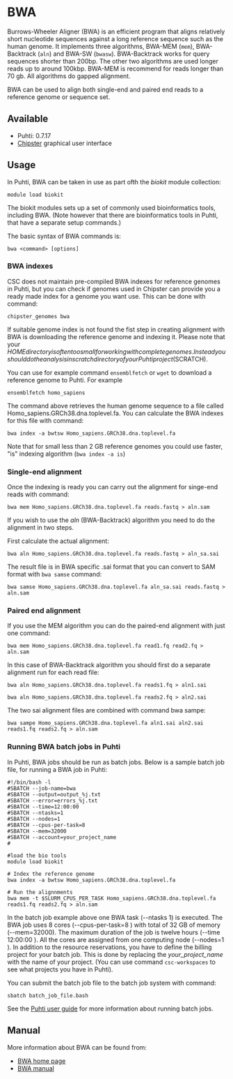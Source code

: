 # BWA

Burrows-Wheeler Aligner (BWA) is an efficient program that aligns relatively short nucleotide sequences against a long reference sequence such as the human genome. It implements three algorithms, BWA-MEM (`mem`), BWA-Backtrack (`aln`) and BWA-SW (`bwasw`). BWA-Backtrack works for query sequences shorter than 200bp. The other two algorithms are used longer reads up to around 100kbp. BWA-MEM is recommend for reads longer than 70 gb.  All algorithms do gapped alignment.

BWA can be used to align both single-end and paired end reads to a reference genome or sequence set.


## Available

-   Puhti: 0.7.17
-   [Chipster](https://chipster.csc.fi) graphical user interface


## Usage

In Puhti, BWA can be taken in use as part ofth the _biokit_ module collection:

```text
module load biokit
```

The biokit modules sets up a set of commonly used bioinformatics tools, including  BWA. (Note however that there are bioinformatics tools in Puhti, that have a separate setup commands.)

The basic syntax of BWA commands is:

```text
bwa <command> [options]
```

### BWA indexes

CSC does not maintain pre-compiled BWA indexes for reference genomes in Puhti, but you can check if genomes used in Chipster can provide you a ready made index for a genome you want use. This can be done with command:

```
chipster_genomes bwa
``` 

If suitable genome index is not found the fist step in creating alignment with BWA is downloading the reference genome and indexing it. Please note that your $HOME directory is often too small for working with complete genomes. In stead you should do the analysis in scratch directory of your Puhti project ($SCRATCH).

You can use for example command `ensemblfetch` or `wget` to download a reference genome to Puhti. For example

```text
ensemblfetch homo_sapiens
```

The command above retrieves the human genome sequence to a file called Homo_sapiens.GRCh38.dna.toplevel.fa. You can calculate the BWA indexes for this file with command:
```text
bwa index -a bwtsw Homo_sapiens.GRCh38.dna.toplevel.fa
```
Note that for small less than 2 GB reference genomes you could use faster,  "is" indexing algorithm (`bwa index -a is`)

### Single-end alignment

Once the indexing is ready you can carry out the alignment for singe-end reads with command:
```text
bwa mem Homo_sapiens.GRCh38.dna.toplevel.fa reads.fastq > aln.sam
```
If you wish to use the _aln_ (BWA-Backtrack) algorithm you need to do the alignment in two steps.

First calculate the actual alignment:
```text
bwa aln Homo_sapiens.GRCh38.dna.toplevel.fa reads.fastq > aln_sa.sai
```
The result file is in BWA specific .sai format that you can convert to SAM format with `bwa samse` command:
```text
bwa samse Homo_sapiens.GRCh38.dna.toplevel.fa aln_sa.sai reads.fastq > aln.sam
```

### Paired end alignment

If you use the MEM algorithm you can do the paired-end alignment with just one command:
```text
bwa mem Homo_sapiens.GRCh38.dna.toplevel.fa read1.fq read2.fq > aln.sam
```
In this case of BWA-Backtrack algorithm you should first do a separate alignment run for each read file:
```text
bwa aln Homo_sapiens.GRCh38.dna.toplevel.fa reads1.fq > aln1.sai

bwa aln Homo_sapiens.GRCh38.dna.toplevel.fa reads2.fq > aln2.sai
```
The two sai alignment files are combined with command bwa sampe:
```text
bwa sampe Homo_sapiens.GRCh38.dna.toplevel.fa aln1.sai aln2.sai reads1.fq reads2.fq > aln.sam
```
### Running BWA batch jobs in Puhti


In Puhti, BWA jobs should be run as batch jobs. Below is a sample batch job file, for running a BWA job in Puhti:
```text
#!/bin/bash -l
#SBATCH --job-name=bwa
#SBATCH --output=output_%j.txt
#SBATCH --error=errors_%j.txt
#SBATCH --time=12:00:00
#SBATCH --ntasks=1
#SBATCH --nodes=1  
#SBATCH --cpus-per-task=8
#SBATCH --mem=32000
#SBATCH --account=your_project_name
#

#load the bio tools
module load biokit

# Index the reference genome
bwa index -a bwtsw Homo_sapiens.GRCh38.dna.toplevel.fa

# Run the alignnments
bwa mem -t $SLURM_CPUS_PER_TASK Homo_sapiens.GRCh38.dna.toplevel.fa reads1.fq reads2.fq > aln.sam
```
 

In the batch job example above one BWA task (--ntasks 1) is executed. The BWA job uses 8 cores (--cpus-per-task=8 ) with total of 32 GB of memory (--mem=32000). The maximum duration of the job is twelve hours (--time 12:00:00 ). All the cores are assigned from one computing node (--nodes=1 ). In addition to the resource reservations, you have to define the billing project for your batch job. This is done by replacing
the _your_project_name_ with the name of your project. (You can use command `csc-workspaces` to see what projects you have in Puhti).

You can submit the batch job file to the batch job system with command:
```text
sbatch batch_job_file.bash
```
See the [Puhti user guide](../computing/running/getting-started.md) for more information about running batch jobs.


## Manual

More information about BWA can be found from:

*    [BWA home page](http://bio-bwa.sourceforge.net/index.shtml)
*    [BWA manual](http://bio-bwa.sourceforge.net/bwa.shtml)




